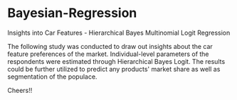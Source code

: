 # Bayesian-Regression
Insights into Car Features - Hierarchical Bayes Multinomial Logit Regression

The following study was conducted to draw out insights about the car feature preferences of the market. Individual-level parameters of the respondents were estimated through Hierarchical Bayes Logit. The results could be further utilized to predict any products' market share as well as segmentation of the populace. 


Cheers!!
